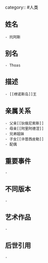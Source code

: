 category:: #人类
## 姓名
	- 托阿斯
## 别名
	- Thoas
## 描述
	- [[楞诺斯岛]]王
## 亲属关系
	- 父亲[[狄俄尼索斯]]
	- 母亲[[阿里阿德涅]]
	- 兄弟姐妹
	- 子女[[许普西皮勒]]
	- 配偶
## 重要事件
	-
## 不同版本
	-
## 艺术作品
	-
## 后世引用
	-
